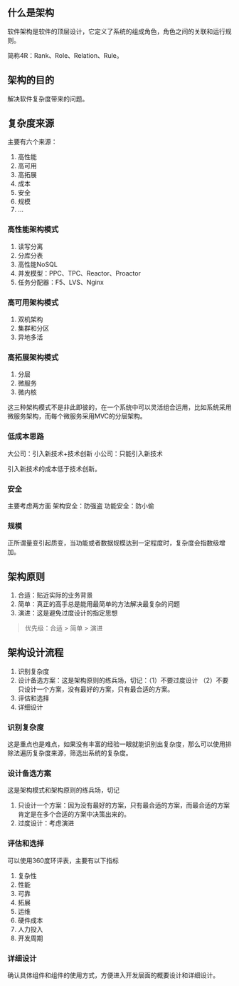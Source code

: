 ## 什么是架构
软件架构是软件的顶层设计，它定义了系统的组成角色，角色之间的关联和运行规则。

简称4R：Rank、Role、Relation、Rule。

## 架构的目的
解决软件复杂度带来的问题。

## 复杂度来源
主要有六个来源：

1. 高性能
2. 高可用
3. 高拓展
4. 成本
5. 安全
6. 规模
7. ...

### 高性能架构模式
1. 读写分离
2. 分库分表
3. 高性能NoSQL
4. 并发模型：PPC、TPC、Reactor、Proactor 
5. 任务分配器：F5、LVS、Nginx

### 高可用架构模式
1. 双机架构
2. 集群和分区
3. 异地多活

### 高拓展架构模式
1. 分层
2. 微服务
3. 微内核

这三种架构模式不是非此即彼的，在一个系统中可以灵活组合运用，比如系统采用微服务架构，而每个微服务采用MVC的分层架构。

### 低成本思路
大公司：引入新技术+技术创新
小公司：只能引入新技术

引入新技术的成本低于技术创新。

### 安全
主要考虑两方面
架构安全：防强盗
功能安全：防小偷

### 规模
正所谓量变引起质变，当功能或者数据规模达到一定程度时，复杂度会指数级增加。

## 架构原则

1. 合适：贴近实际的业务背景
2. 简单：真正的高手总是能用最简单的方法解决最复杂的问题
3. 演进：这是避免过度设计的指定思想

> 优先级：合适 > 简单 > 演进

## 架构设计流程

1. 识别复杂度
2. 设计备选方案：这是架构原则的练兵场，切记：（1）不要过度设计 （2）不要只设计一个方案，没有最好的方案，只有最合适的方案。
3. 评估和选择
4. 详细设计

### 识别复杂度
这是重点也是难点，如果没有丰富的经验一眼就能识别出复杂度，那么可以使用排除法遍历复杂度来源，筛选出系统的复杂度。

### 设计备选方案
这是架构模式和架构原则的练兵场，切记

1. 只设计一个方案：因为没有最好的方案，只有最合适的方案，而最合适的方案肯定是在多个合适的方案中决策出来的。
2. 过度设计：考虑演进

### 评估和选择
可以使用360度环评表，主要有以下指标

1. 复杂性
2. 性能
3. 可靠
4. 拓展
5. 运维
6. 硬件成本
7. 人力投入
8. 开发周期

### 详细设计
确认具体组件和组件的使用方式，方便进入开发层面的概要设计和详细设计。